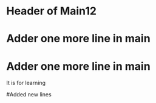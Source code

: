 # Header of Main12
# Adder one more line in main
# Adder one more line in main


It is for learning

#Added new lines

